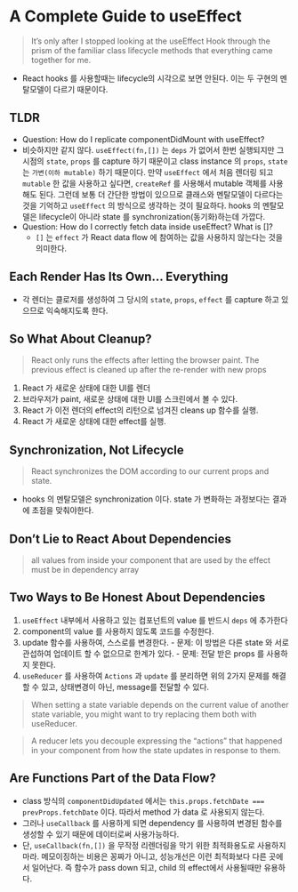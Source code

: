 # A Complete Guide to useEffect
> It’s only after I stopped looking at the useEffect Hook through the prism of the familiar class lifecycle methods that everything came together for me.

- React hooks 를 사용할때는 lifecycle의 시각으로 보면 안된다. 이는 두 구현의 멘탈모델이 다르기 때문이다.

## TLDR
-  Question: How do I replicate componentDidMount with useEffect?  
  - 비슷하지만 같지 않다. `useEffect(fn,[])` 는 `deps` 가 없어서 한번 실행되지만 그 시점의 `state`, `props` 를 capture 하기 때문이고 class instance 의 `props`, `state` 는 `가변(이하 mutable)` 하기 때문이다. 만약 `useEffect` 에서 처음 렌더링 되고 `mutable` 한 값을 사용하고 싶다면, `createRef` 를 사용해서 mutable 객체를 사용해도 된다. 그런데 보통 더 간단한 방법이 있으므로 클래스와 멘탈모델이 다르다는 것을 기억하고 `useEffect` 의 방식으로 생각하는 것이 필요하다. hooks 의 멘탈모델은 lifecycle이 아니라 state 를 synchronization(동기화)하는데 가깝다.
- Question: How do I correctly fetch data inside useEffect? What is []?
  - `[]` 는 `effect` 가 React data flow 에 참여하는 값을 사용하지 않는다는 것을 의미한다.

## Each Render Has Its Own… Everything
- 각 렌더는 클로저를 생성하여 그 당시의 `state`, `props`, `effect` 를 capture 하고 있으므로 익숙해지도록 한다.

## So What About Cleanup?
> React only runs the effects after letting the browser paint. 
> The previous effect is cleaned up after the re-render with new props
1. React 가 새로운 상태에 대한 UI를 렌더
2. 브라우저가 paint, 새로운 상태에 대한 UI를 스크린에서 볼 수 있다.
3. React 가 이전 렌더의 effect의 리턴으로 넘겨진 cleans up 함수를 실행.
4. React 가 새로운 상태에 대한 effect를 실행.

## Synchronization, Not Lifecycle
> React synchronizes the DOM according to our current props and state.
- hooks 의 멘탈모델은 synchronization 이다. state 가 변화하는 과정보다는 결과에 초점을 맞춰야한다.

## Don’t Lie to React About Dependencies
> all values from inside your component that are used by the effect must be in dependency array

## Two Ways to Be Honest About Dependencies
1. `useEffect` 내부에서 사용하고 있는 컴포넌트의 value 를 반드시 `deps` 에 추가한다
2. component의 value 를 사용하지 않도록 코드를 수정한다.
  1. update 함수를 사용하여, 스스로를 변경한다.
    - 문제: 이 방법은 다른 state 와 서로 관섭하여 업데이트 할 수 없으므로 한계가 있다.
    - 문제: 전달 받은 props 를 사용하지 못한다.
  2. `useReducer` 를 사용하여 `Actions` 과 `update` 를 분리하면 위의 2가지 문제를 해결할 수 있고, 상태변경이 아닌, message를 전달할 수 있다.
  > When setting a state variable depends on the current value of another state variable, you might want to try replacing them both with useReducer.

  > A reducer lets you decouple expressing the “actions” that happened in your component from how the state updates in response to them.

## Are Functions Part of the Data Flow?
- class 방식의 `componentDidUpdated` 에서는 `this.props.fetchDate === prevProps.fetchDate` 이다. 따라서 method 가 data 로 사용되지 않는다.
- 그러나 `useCallback` 를 사용하게 되면 dependency 를 사용하여 변경된 함수를 생성할 수 있기 때문에 데이터로써 사용가능하다.
- 단, `useCallback(fn,[])` 을 무작정 리렌더링을 막기 위한 최적화용도로 사용하지마라. 메모이징하는 비용은 꽁짜가 아니고, 성능개선은 이런 최적화보다 다른 곳에서 일어난다. 즉 함수가 pass down 되고, child 의 effect에서 사용될때만 유용하다.